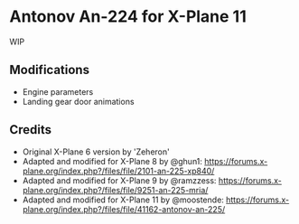 # Antonov An-224 for X-Plane 11

WIP

## Modifications

- Engine parameters
- Landing gear door animations

## Credits

- Original X-Plane 6 version by 'Zeheron'
- Adapted and modified for X-Plane 8 by @ghun1: https://forums.x-plane.org/index.php?/files/file/2101-an-225-xp840/
- Adapted and modified for X-Plane 9 by @ramzzess: https://forums.x-plane.org/index.php?/files/file/9251-an-225-mria/
- Adapted and modified for X-Plane 11 by @moostende: https://forums.x-plane.org/index.php?/files/file/41162-antonov-an-225/
